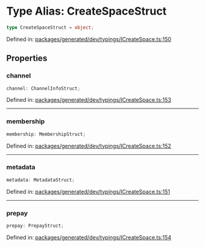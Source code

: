 # Type Alias: CreateSpaceStruct

```ts
type CreateSpaceStruct = object;
```

Defined in: [packages/generated/dev/typings/ICreateSpace.ts:150](https://github.com/towns-protocol/towns/blob/0db1fd0ac7258e8db8cedfb6183e8eade8284fa1/packages/generated/dev/typings/ICreateSpace.ts#L150)

## Properties

### channel

```ts
channel: ChannelInfoStruct;
```

Defined in: [packages/generated/dev/typings/ICreateSpace.ts:153](https://github.com/towns-protocol/towns/blob/0db1fd0ac7258e8db8cedfb6183e8eade8284fa1/packages/generated/dev/typings/ICreateSpace.ts#L153)

***

### membership

```ts
membership: MembershipStruct;
```

Defined in: [packages/generated/dev/typings/ICreateSpace.ts:152](https://github.com/towns-protocol/towns/blob/0db1fd0ac7258e8db8cedfb6183e8eade8284fa1/packages/generated/dev/typings/ICreateSpace.ts#L152)

***

### metadata

```ts
metadata: MetadataStruct;
```

Defined in: [packages/generated/dev/typings/ICreateSpace.ts:151](https://github.com/towns-protocol/towns/blob/0db1fd0ac7258e8db8cedfb6183e8eade8284fa1/packages/generated/dev/typings/ICreateSpace.ts#L151)

***

### prepay

```ts
prepay: PrepayStruct;
```

Defined in: [packages/generated/dev/typings/ICreateSpace.ts:154](https://github.com/towns-protocol/towns/blob/0db1fd0ac7258e8db8cedfb6183e8eade8284fa1/packages/generated/dev/typings/ICreateSpace.ts#L154)
